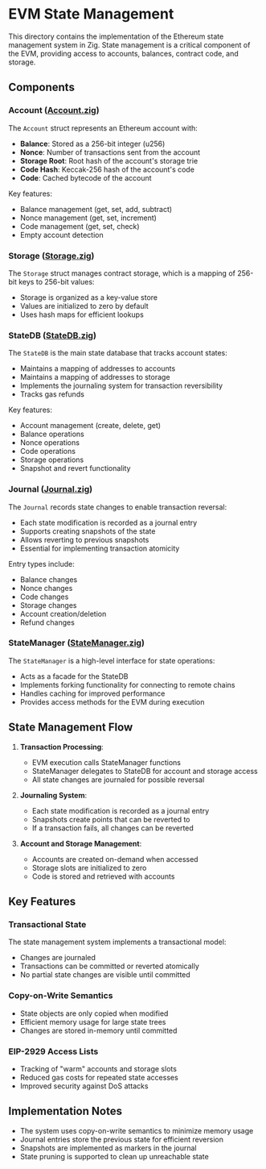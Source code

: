 # EVM State Management

This directory contains the implementation of the Ethereum state management system in Zig. State management is a critical component of the EVM, providing access to accounts, balances, contract code, and storage.

## Components

### Account ([Account.zig](./Account.zig))

The `Account` struct represents an Ethereum account with:

- **Balance**: Stored as a 256-bit integer (u256)
- **Nonce**: Number of transactions sent from the account
- **Storage Root**: Root hash of the account's storage trie
- **Code Hash**: Keccak-256 hash of the account's code
- **Code**: Cached bytecode of the account

Key features:
- Balance management (get, set, add, subtract)
- Nonce management (get, set, increment)
- Code management (get, set, check)
- Empty account detection

### Storage ([Storage.zig](./Storage.zig))

The `Storage` struct manages contract storage, which is a mapping of 256-bit keys to 256-bit values:

- Storage is organized as a key-value store
- Values are initialized to zero by default
- Uses hash maps for efficient lookups

### StateDB ([StateDB.zig](./StateDB.zig))

The `StateDB` is the main state database that tracks account states:

- Maintains a mapping of addresses to accounts
- Maintains a mapping of addresses to storage
- Implements the journaling system for transaction reversibility
- Tracks gas refunds

Key features:
- Account management (create, delete, get)
- Balance operations
- Nonce operations
- Code operations
- Storage operations
- Snapshot and revert functionality

### Journal ([Journal.zig](./Journal.zig))

The `Journal` records state changes to enable transaction reversal:

- Each state modification is recorded as a journal entry
- Supports creating snapshots of the state
- Allows reverting to previous snapshots
- Essential for implementing transaction atomicity

Entry types include:
- Balance changes
- Nonce changes
- Code changes
- Storage changes
- Account creation/deletion
- Refund changes

### StateManager ([StateManager.zig](./StateManager.zig))

The `StateManager` is a high-level interface for state operations:

- Acts as a facade for the StateDB
- Implements forking functionality for connecting to remote chains
- Handles caching for improved performance
- Provides access methods for the EVM during execution

## State Management Flow

1. **Transaction Processing**:
   - EVM execution calls StateManager functions
   - StateManager delegates to StateDB for account and storage access
   - All state changes are journaled for possible reversal

2. **Journaling System**:
   - Each state modification is recorded as a journal entry
   - Snapshots create points that can be reverted to
   - If a transaction fails, all changes can be reverted

3. **Account and Storage Management**:
   - Accounts are created on-demand when accessed
   - Storage slots are initialized to zero
   - Code is stored and retrieved with accounts

## Key Features

### Transactional State

The state management system implements a transactional model:
- Changes are journaled
- Transactions can be committed or reverted atomically
- No partial state changes are visible until committed

### Copy-on-Write Semantics

- State objects are only copied when modified
- Efficient memory usage for large state trees
- Changes are stored in-memory until committed

### EIP-2929 Access Lists

- Tracking of "warm" accounts and storage slots
- Reduced gas costs for repeated state accesses
- Improved security against DoS attacks

## Implementation Notes

- The system uses copy-on-write semantics to minimize memory usage
- Journal entries store the previous state for efficient reversion
- Snapshots are implemented as markers in the journal
- State pruning is supported to clean up unreachable state